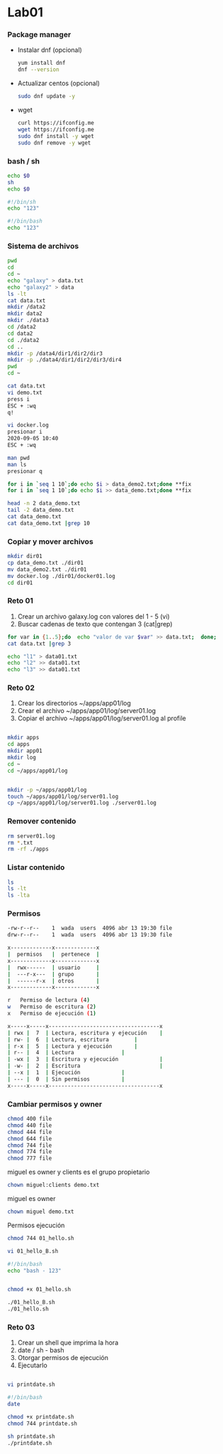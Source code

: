 # Lab01

### Package manager

* Instalar dnf (opcional)
    ```bash
    yum install dnf
    dnf --version
    ```

* Actualizar centos (opcional)
    ```bash
    sudo dnf update -y
    ```

* wget
    ```bash
    curl https://ifconfig.me
    wget https://ifconfig.me
    sudo dnf install -y wget
    sudo dnf remove -y wget
    ```


### bash / sh

```bash
echo $0
sh
echo $0
```


```bash
#!/bin/sh
echo "123"
```

```bash
#!/bin/bash
echo "123"
```

### Sistema de archivos

```bash
pwd
cd
cd ~
echo "galaxy" > data.txt
echo "galaxy2" > data
ls -lt
cat data.txt
mkdir /data2
mkdir data2
mkdir ./data3
cd /data2
cd data2
cd ./data2
cd ..
mkdir -p /data4/dir1/dir2/dir3
mkdir -p ./data4/dir1/dir2/dir3/dir4
pwd
cd ~ 
```

```bash
cat data.txt
vi demo.txt
press i
ESC + :wq 
q!
```

```bash
vi docker.log
presionar i
2020-09-05 10:40
ESC + :wq 
```


```bash
man pwd
man ls
presionar q
```



```bash
for i in `seq 1 10`;do echo $i > data_demo2.txt;done **fix
for i in `seq 1 10`;do echo $i >> data_demo.txt;done **fix

head -n 2 data_demo.txt
tail -2 data_demo.txt
cat data_demo.txt
cat data_demo.txt |grep 10
```

### Copiar y mover archivos
```bash
mkdir dir01
cp data_demo.txt ./dir01
mv data_demo2.txt ./dir01
mv docker.log ./dir01/docker01.log
cd dir01
```

### Reto 01

1. Crear un archivo galaxy.log con valores del 1 - 5 (vi)
2. Buscar cadenas de texto que contengan 3 (cat|grep)

```bash
for var in {1..5};do  echo "valor de var $var" >> data.txt;  done;
cat data.txt |grep 3

echo "l1" > data01.txt
echo "l2" >> data01.txt
echo "l3" >> data01.txt
```


### Reto 02

1. Crear los directorios ~/apps/app01/log
2. Crear el archivo ~/apps/app01/log/server01.log
3. Copiar el archivo ~/apps/app01/log/server01.log al profile

```bash

mkdir apps
cd apps
mkdir app01
mkdir log
cd ~
cd ~/apps/app01/log


mkdir -p ~/apps/app01/log
touch ~/apps/app01/log/server01.log
cp ~/apps/app01/log/server01.log ./server01.log

```
### Remover contenido

```bash
rm server01.log
rm *.txt
rm -rf ./apps
```

### Listar contenido
```bash
ls
ls -lt
ls -lta
```

### Permisos

```bash
-rw-r--r--    1  wada  users  4096 abr 13 19:30 file
drw-r--r--    1  wada  users  4096 abr 13 19:30 file
```

```bash
x-------------x-------------x
|  permisos   |  pertenece  |
x-------------x-------------x
|  rwx------  | usuario     |
|  ---r-x---  | grupo       |
|  ------r-x  | otros       |
x-------------x-------------x
```

```bash
r	Permiso de lectura (4)
w	Permiso de escritura (2)
x	Permiso de ejecución (1)
```

```bash
x-----x-----x-----------------------------------x
| rwx |  7  | Lectura, escritura y ejecución    |
| rw- |  6  | Lectura, escritura        |
| r-x |  5  | Lectura y ejecución       |
| r-- |  4  | Lectura               |
| -wx |  3  | Escritura y ejecución             |
| -w- |  2  | Escritura                         |
| --x |  1  | Ejecución             |
| --- |  0  | Sin permisos          |
x-----x-----x-----------------------------------x
```

### Cambiar permisos y owner
```bash
chmod 400 file
chmod 440 file
chmod 444 file
chmod 644 file
chmod 744 file
chmod 774 file
chmod 777 file
```

miguel es owner y clients es el grupo propietario

```bash
chown miguel:clients demo.txt
```

miguel es owner
```bash
chown miguel demo.txt
```


Permisos ejecución

```bash
chmod 744 01_hello.sh

vi 01_hello_B.sh

#!/bin/bash
echo "bash - 123"


chmod +x 01_hello.sh

./01_hello_B.sh
./01_hello.sh
```

### Reto 03

1. Crear un shell que imprima la hora
2. date / sh - bash
3. Otorgar permisos de ejecución
4. Ejecutarlo

```bash

vi printdate.sh

#!/bin/bash
date

chmod +x printdate.sh
chmod 744 printdate.sh

sh printdate.sh
./printdate.sh
```